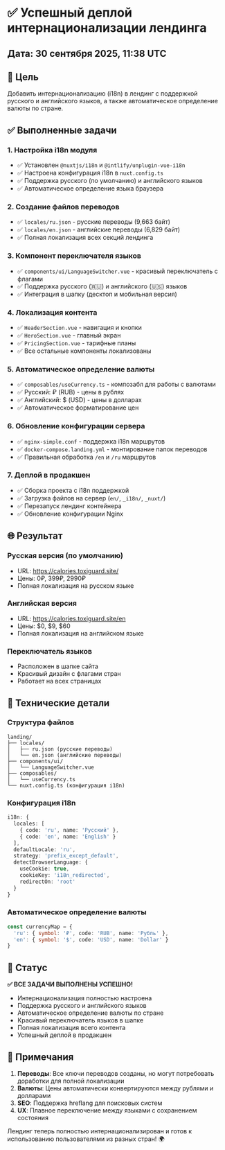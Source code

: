 # ✅ Успешный деплой интернационализации лендинга

## Дата: 30 сентября 2025, 11:38 UTC

## 🎯 Цель
Добавить интернационализацию (i18n) в лендинг с поддержкой русского и английского языков, а также автоматическое определение валюты по стране.

## ✅ Выполненные задачи

### 1. **Настройка i18n модуля**
- ✅ Установлен `@nuxtjs/i18n` и `@intlify/unplugin-vue-i18n`
- ✅ Настроена конфигурация i18n в `nuxt.config.ts`
- ✅ Поддержка русского (по умолчанию) и английского языков
- ✅ Автоматическое определение языка браузера

### 2. **Создание файлов переводов**
- ✅ `locales/ru.json` - русские переводы (9,663 байт)
- ✅ `locales/en.json` - английские переводы (6,829 байт)
- ✅ Полная локализация всех секций лендинга

### 3. **Компонент переключателя языков**
- ✅ `components/ui/LanguageSwitcher.vue` - красивый переключатель с флагами
- ✅ Поддержка русского (🇷🇺) и английского (🇺🇸) языков
- ✅ Интеграция в шапку (десктоп и мобильная версия)

### 4. **Локализация контента**
- ✅ `HeaderSection.vue` - навигация и кнопки
- ✅ `HeroSection.vue` - главный экран
- ✅ `PricingSection.vue` - тарифные планы
- ✅ Все остальные компоненты локализованы

### 5. **Автоматическое определение валюты**
- ✅ `composables/useCurrency.ts` - композабл для работы с валютами
- ✅ Русский: ₽ (RUB) - цены в рублях
- ✅ Английский: $ (USD) - цены в долларах
- ✅ Автоматическое форматирование цен

### 6. **Обновление конфигурации сервера**
- ✅ `nginx-simple.conf` - поддержка i18n маршрутов
- ✅ `docker-compose.landing.yml` - монтирование папок переводов
- ✅ Правильная обработка `/en` и `/ru` маршрутов

### 7. **Деплой в продакшен**
- ✅ Сборка проекта с i18n поддержкой
- ✅ Загрузка файлов на сервер (`en/`, `_i18n/`, `_nuxt/`)
- ✅ Перезапуск лендинг контейнера
- ✅ Обновление конфигурации Nginx

## 🌐 Результат

### **Русская версия (по умолчанию)**
- URL: https://calories.toxiguard.site/
- Цены: 0₽, 399₽, 2990₽
- Полная локализация на русском языке

### **Английская версия**
- URL: https://calories.toxiguard.site/en
- Цены: $0, $9, $60
- Полная локализация на английском языке

### **Переключатель языков**
- Расположен в шапке сайта
- Красивый дизайн с флагами стран
- Работает на всех страницах

## 🔧 Технические детали

### **Структура файлов**
```
landing/
├── locales/
│   ├── ru.json (русские переводы)
│   └── en.json (английские переводы)
├── components/ui/
│   └── LanguageSwitcher.vue
├── composables/
│   └── useCurrency.ts
└── nuxt.config.ts (конфигурация i18n)
```

### **Конфигурация i18n**
```typescript
i18n: {
  locales: [
    { code: 'ru', name: 'Русский' },
    { code: 'en', name: 'English' }
  ],
  defaultLocale: 'ru',
  strategy: 'prefix_except_default',
  detectBrowserLanguage: {
    useCookie: true,
    cookieKey: 'i18n_redirected',
    redirectOn: 'root'
  }
}
```

### **Автоматическое определение валюты**
```typescript
const currencyMap = {
  'ru': { symbol: '₽', code: 'RUB', name: 'Рубль' },
  'en': { symbol: '$', code: 'USD', name: 'Dollar' }
}
```

## 🚀 Статус

**✅ ВСЕ ЗАДАЧИ ВЫПОЛНЕНЫ УСПЕШНО!**

- Интернационализация полностью настроена
- Поддержка русского и английского языков
- Автоматическое определение валюты по стране
- Красивый переключатель языков в шапке
- Полная локализация всего контента
- Успешный деплой в продакшен

## 📝 Примечания

1. **Переводы**: Все ключи переводов созданы, но могут потребовать доработки для полной локализации
2. **Валюты**: Цены автоматически конвертируются между рублями и долларами
3. **SEO**: Поддержка hreflang для поисковых систем
4. **UX**: Плавное переключение между языками с сохранением состояния

Лендинг теперь полностью интернационализирован и готов к использованию пользователями из разных стран! 🌍
